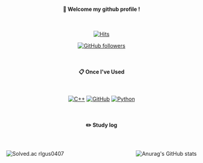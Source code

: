 <div align="center"> 
  
####  :wave: Welcome my github profile !

  <br/>
  
[![Hits](https://hits.seeyoufarm.com/api/count/incr/badge.svg?url=https%3A%2F%2Fgithub.com%2Fpootaatooo&count_bg=%2368C6AF&title_bg=%2378A9CA&icon=&icon_color=%23E7E7E7&title=hits&edge_flat=false)](https://hits.seeyoufarm.com)

[![GitHub followers](https://img.shields.io/github/followers/pootaatooo?style=social)](https://github.com/pootaatooo)

  <br/>
  
####  :clipboard: Once I've Used 
  
  <br/>
  
[![C++](https://img.shields.io/badge/C++-00599C?style=for-the-badge&logo=cplusplus&logoColor=white)](https://en.wikipedia.org/wiki/C%2B%2B)
[![GitHub](https://img.shields.io/badge/GitHub-181717?style=for-the-badge&logo=github&logoColor=white)](https://github.com/)
[![Python](https://img.shields.io/badge/Python-3776AB?style=for-the-badge&logo=python&logoColor=white)](https://www.python.org/)
 
   <br/>
 
#### :pencil2: Study log
 
  <br/>
  
</div>

  <br/>
  
<div style="display: flex; justify-content: space-between;">
  <img src="http://mazassumnida.wtf/api/v2/generate_badge?boj=rlgus0407" alt="Solved.ac rlgus0407">
  <img src="https://github-readme-stats.vercel.app/api?username=pootaatooo&show_icons=true&theme=radical" alt="Anurag's GitHub stats">
</div>




